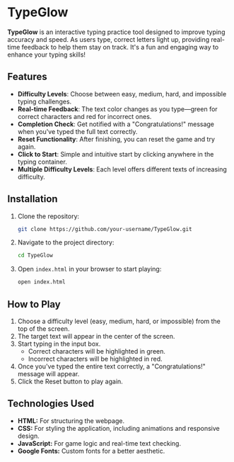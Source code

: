 # TypeGlow
**TypeGlow** is an interactive typing practice tool designed to improve typing accuracy and speed. As users type, correct letters light up, providing real-time feedback to help them stay on track. It's a fun and engaging way to enhance your typing skills!

## Features
- **Difficulty Levels**: Choose between easy, medium, hard, and impossible typing challenges.
- **Real-time Feedback**: The text color changes as you type—green for correct characters and red for incorrect ones.
- **Completion Check**: Get notified with a "Congratulations!" message when you've typed the full text correctly.
- **Reset Functionality**: After finishing, you can reset the game and try again.
- **Click to Start**: Simple and intuitive start by clicking anywhere in the typing container.
- **Multiple Difficulty Levels**: Each level offers different texts of increasing difficulty.

## Installation
1. Clone the repository:
   ```bash
   git clone https://github.com/your-username/TypeGlow.git
   ```
2. Navigate to the project directory:
   ```bash
   cd TypeGlow
   ```
3. Open `index.html` in your browser to start playing:
   ```bash
   open index.html
   ```
## How to Play
1. Choose a difficulty level (easy, medium, hard, or impossible) from the top of the screen.
2. The target text will appear in the center of the screen.
3. Start typing in the input box.
   - Correct characters will be highlighted in green.
   - Incorrect characters will be highlighted in red.
4. Once you've typed the entire text correctly, a "Congratulations!" message will appear.
5. Click the Reset button to play again.

## Technologies Used
- **HTML:** For structuring the webpage.
- **CSS:** For styling the application, including animations and responsive design.
- **JavaScript:** For game logic and real-time text checking.
- **Google Fonts:** Custom fonts for a better aesthetic.
